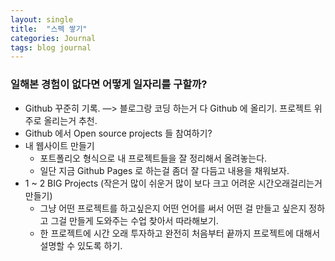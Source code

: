 ```yaml
---
layout: single
title:  "스펙 쌓기"
categories: Journal
tags: blog journal 
---
```


### 일해본 경험이 없다면 어떻게 일자리를 구할까?

- Github 꾸준히 기록. —> 블로그랑 코딩 하는거 다 Github 에 올리기. 프로젝트 위주로 올리는거 추천.
- Github 에서 Open source projects 들 참여하기?
- 내 웹사이트 만들기
    - 포트폴리오 형식으로 내 프로젝트들을 잘 정리해서 올려놓는다.
    - 일단 지금 Github Pages 로 하는걸 좀더 잘 다듬고 내용을 채워보자.
- 1 ~ 2 BIG Projects  (작은거 많이 쉬운거 많이 보다 크고 어려운 시간오래걸리는거 만들기)
    - 그냥 어떤 프로젝트를 하고싶은지 어떤 언어를 써서 어떤 걸 만들고 싶은지 정하고 그걸 만들게 도와주는 수업 찾아서 따라해보기.
    - 한 프로젝트에 시간 오래 투자하고 완전히 처음부터 끝까지 프로젝트에 대해서 설명할 수 있도록 하기.
